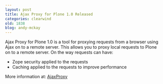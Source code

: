 ```yaml
---
layout: post
title: Ajax Proxy for Plone 1.0 Released
categories: clearwind
old: 1838
blog: andy-mckay
---
```

Ajax Proxy for Plone 1.0 is a tool for proxying requests from a browser using Ajax on to a remote server. This allows you to proxy local requests to Plone on to a remote server. On the way requests can have:
<ul>
	<li>Zope security applied to the requests</li>
	<li>Caching applied to the requests to improve performance</li>
</ul>

More information at: <a href="http://www.clearwind.ca/software/ajaxproxy">AjaxProxy</a>